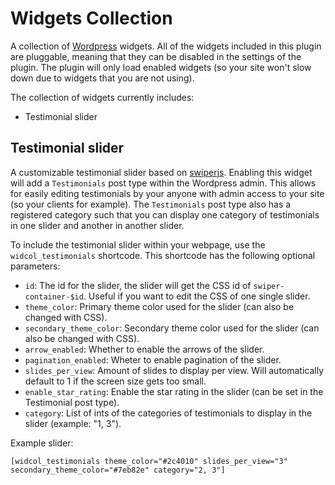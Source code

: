 # Widgets Collection

A collection of [Wordpress](https://wordpress.com/) widgets. All of the widgets included in this plugin are pluggable, 
meaning that they can be disabled in the settings of the plugin. The plugin will only load enabled widgets (so your site 
won't slow down due to widgets that you are not using).

The collection of widgets currently includes:

- Testimonial slider

## Testimonial slider

A customizable testimonial slider based on [swiperjs](https://swiperjs.com/). Enabling this widget will add a 
`Testimonials` post type within the Wordpress admin. This allows for easily editing testimonials by your anyone with
admin access to your site (so your clients for example). The `Testimonials` post type also has a registered category 
such that you can display one category of testimonials in one slider and another in another slider.

To include the testimonial slider within your webpage, use the `widcol_testimonials` shortcode. This shortcode has the 
following optional parameters:

- `id`: The id for the slider, the slider will get the CSS id of `swiper-container-$id`. Useful if you want to edit the 
  CSS of one single slider.
- `theme_color`: Primary theme color used for the slider (can also be changed with CSS).
- `secondary_theme_color`: Secondary theme color used for the slider (can also be changed with CSS).
- `arrow_enabled`: Whether to enable the arrows of the slider.
- `pagination_enabled`: Wheter to enable pagination of the slider.
- `slides_per_view`: Amount of slides to display per view. Will automatically default to 1 if the screen size gets too
small.
- `enable_star_rating`: Enable the star rating in the slider (can be set in the Testimonial post type).
- `category`: List of ints of the categories of testimonials to display in the slider (example: "1, 3").

Example slider:

```
[widcol_testimonials theme_color="#2c4010" slides_per_view="3" secondary_theme_color="#7eb82e" category="2, 3"]
```
